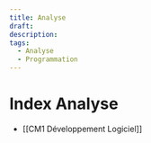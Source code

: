 ```yaml
---
title: Analyse
draft: 
description: 
tags:
  - Analyse
  - Programmation
---
```

# Index Analyse
- [[CM1 Développement Logiciel]]